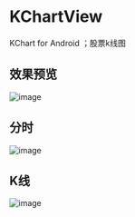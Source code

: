 ﻿# KChartView
KChart for Android ；股票k线图

效果预览
-------  
<!-- <div class='row'>
        <img src='https://github.com/tifezh/KChartView/tree/master/kchart/img/demo.gif' width="300px"/>
</div> -->

![image](https://github.com/silladus/KChartView/blob/master/kchart/img/demo.gif)

  分时
---------

![image](https://github.com/silladus/KChartView/blob/master/kchart/img/min.png)

  K线
---------

![image](https://github.com/silladus/KChartView/blob/master/kchart/img/Kline.png)
